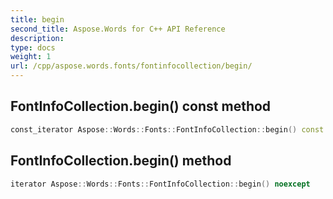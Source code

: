 ```yaml
---
title: begin
second_title: Aspose.Words for C++ API Reference
description: 
type: docs
weight: 1
url: /cpp/aspose.words.fonts/fontinfocollection/begin/
---
```

## FontInfoCollection.begin() const method




```cpp
const_iterator Aspose::Words::Fonts::FontInfoCollection::begin() const noexcept
```

## FontInfoCollection.begin() method




```cpp
iterator Aspose::Words::Fonts::FontInfoCollection::begin() noexcept
```

